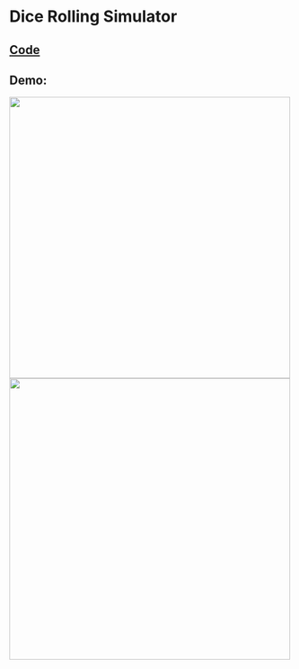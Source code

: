 # Dice Rolling Simulator

## [Code](https://github.com/dylanbuchi/100-days-of-code/blob/main/src/day_6/dice_rolling.py)

## Demo:

<img src= https://user-images.githubusercontent.com/52018183/103743541-1a250d00-4fdb-11eb-860a-7a5210481f72.png width="500">
<img src= https://user-images.githubusercontent.com/52018183/103743767-6ec88800-4fdb-11eb-9e7e-92015f8d1009.png width="500">
